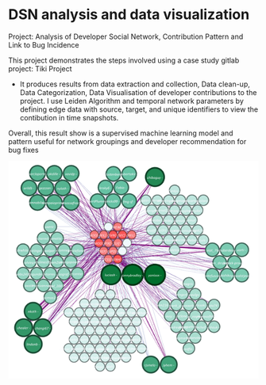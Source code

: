 # DSN analysis and data visualization
Project: Analysis of Developer Social Network, Contribution Pattern and Link to Bug Incidence

This project demonstrates the steps involved using a case study gitlab project: Tiki Project
+ It produces results from data extraction and collection, Data clean-up, Data Categorization, Data Visualisation of developer contributions to the project.
I use Leiden Algorithm and temporal network parameters by defining edge data with source, target, and unique identifiers to view the contibution in time snapshots.

Overall, this result show is a supervised machine learning model and pattern useful for network groupings and developer recommendation for bug fixes

![DSN visualization result](https://github.com/Edwin-programmer/DSN-analysis-data-visualization/blob/main/DSN%20files/Grouping%20result.png)
